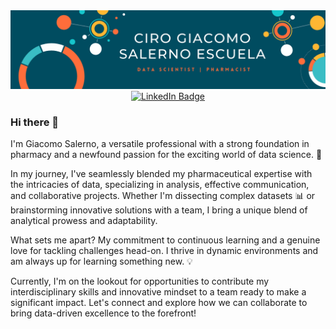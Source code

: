 <div align="center">
  <img src="https://github.com/GiamoSalerno/GiamoSalerno/blob/main/Ciro%20giacomo%20salerno%20escuela%20(12).png" alt="Banner">
</div>

<div align="center" id="badges">
  <a href="https://www.linkedin.com/in/giamosalerno/">
    <img src="https://img.shields.io/badge/LinkedIn-blue?style=for-the-badge&logo=linkedin&logoColor=white" alt="LinkedIn Badge"/>
  </a>
</div>

<p align="justify">

### Hi there 👋

I'm Giacomo Salerno, a versatile professional with a strong foundation in pharmacy and a newfound passion for the exciting world of data science. 🚀

In my journey, I've seamlessly blended my pharmaceutical expertise with the intricacies of data, specializing in analysis, effective communication, and collaborative projects. Whether I'm dissecting complex datasets 📊 or brainstorming innovative solutions with a team, I bring a unique blend of analytical prowess and adaptability.

What sets me apart? My commitment to continuous learning and a genuine love for tackling challenges head-on. I thrive in dynamic environments and am always up for learning something new. 💡

Currently, I'm on the lookout for opportunities to contribute my interdisciplinary skills and innovative mindset to a team ready to make a significant impact. Let's connect and explore how we can collaborate to bring data-driven excellence to the forefront!
</p> 
<!--
**GiamoSalerno/GiamoSalerno** is a ✨ _special_ ✨ repository because its `README.md` (this file) appears on your GitHub profile.

Here are some ideas to get you started:

- 🔭 I’m currently working on ...
- 🌱 I’m currently learning ...
- 👯 I’m looking to collaborate on ...
- 🤔 I’m looking for help with ...
- 💬 Ask me about ...
- 📫 How to reach me: ...
- 😄 Pronouns: ...
- ⚡ Fun fact: ...
-->
